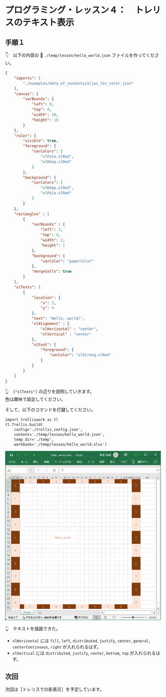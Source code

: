 # プログラミング・レッスン４：　トレリスのテキスト表示

## 手順１

👇　以下の内容の 📄 `./temp/lesson/hello_world.json` ファイルを作ってください。  

```json
{
    "imports": [
        "./examples/data_of_contents/alias_for_color.json"
    ],
    "canvas": {
        "varBounds": {
            "left": 0,
            "top": 0,
            "width": 10,
            "height": 10
        }
    },
    "ruler": {
        "visible": true,
        "foreground": {
            "varColors": [
                "xlPale.xlRed",
                "xlDeep.xlRed"
            ]
        },
        "background": {
            "varColors": [
                "xlDeep.xlRed",
                "xlPale.xlRed"
            ]
        }
    },
    "rectangles" : [
        {
            "varBounds" : {
                "left": 3,
                "top": 4,
                "width": 2,
                "height": 1
            },
            "background": {
                "varColor": "paperColor"
            },
            "mergeCells": true
        }
    ],
    "xlTexts": [
        {
            "location": {
                "x": 3,
                "y": 4
            },
            "text": "Hello, world!",
            "xlAlignment" : {
                "xlHorizontal" : "center",
                "xlVertical" : "center"
            },
            "xlFont": {
                "foreground": {
                    "varColor": "xlStrong.xlRed"
                }
            }
        }
    ]
}
```

👆　`["xlTexts"]` の辺りを説明していきます。  
色は趣味で設定してください。  

そして、以下のコマンドを打鍵してください。  

```shell
import trelliswork as tl
tl.Trellis.build(
    config='./trellis_config.json',
    content='./temp/lesson/hello_world.json',
    temp_dir='./temp',
    workbook='./temp/lesson/hello_world.xlsx')
```

![テキスト描画](../../img/[20250119-0012]print-text4.png)  

👆　テキストを描画できた。  

* `xlHorizontal` には `fill`, `left`, `distributed`, `justify`, `center`, `general`, `centerContinuous`, `right` が入れられるはず。  
* `xlVertical` には `distributed`, `justify`, `center`, `bottom`, `top` が入れられるはず。  


## 次回

次回は［トレリスでの影表示］を予定しています。  
